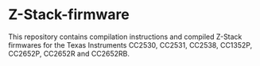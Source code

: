 # Z-Stack-firmware
This repository contains compilation instructions and compiled Z-Stack firmwares for the Texas Instruments CC2530, CC2531, CC2538, CC1352P, CC2652P, CC2652R and CC2652RB.

